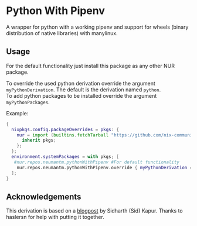 # Python With Pipenv

A wrapper for python with a working pipenv and support for wheels (binary distribution of native libraries) with manylinux.

## Usage
For the default functionality just install this package as any other NUR package.

To override the used python derivation override the argument `myPythonDerivation`. The default is the derivation named `python`. \
To add python packages to be installed override the argument `myPythonPackages`.

Example:
```nix
{
  nixpkgs.config.packageOverrides = pkgs: {
    nur = import (builtins.fetchTarball "https://github.com/nix-community/NUR/archive/master.tar.gz") {
      inherit pkgs;
    };
  };
  environment.systemPackages = with pkgs; [
   #nur.repos.neumantm.pythonWithPipenv #For default functionality
    nur.repos.neumantm.pythonWithPipenv.override { myPythonDerivation = python37; myPythonPackages = pp: with pp; [ pylint ]; }
  ];
}
```

## Acknowledgements
This derivation is based on a [blogpost](https://sid-kap.github.io/index.html) by Sidharth (Sid) Kapur.
Thanks to haslersn for help with putting it together.


